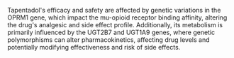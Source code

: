 Tapentadol's efficacy and safety are affected by genetic variations in the OPRM1 gene, which impact the mu-opioid receptor binding affinity, altering the drug's analgesic and side effect profile. Additionally, its metabolism is primarily influenced by the UGT2B7 and UGT1A9 genes, where genetic polymorphisms can alter pharmacokinetics, affecting drug levels and potentially modifying effectiveness and risk of side effects.